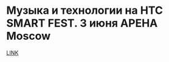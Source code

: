 # Музыка и технологии на HTC SMART FEST. 3 июня АРЕНА Moscow



[LINK](https://varlamov.ru/406680.html)
